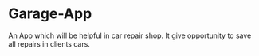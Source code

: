 # Garage-App
An App which will be helpful in car repair shop. It give opportunity to save all repairs in clients cars.
